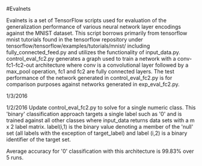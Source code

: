 #Evalnets

Evalnets is a set of TensorFlow scripts used for evaluation of the generalization performance of various neural network layer encodings against the MNIST dataset. This script borrows primarily from tensorflow mnist tutorials found in the tensorflow repository under tensorflow/tensorflow/examples/tutorials/mnist/ including fully_connected_feed.py and utilizes the functionality of input_data.py. control_eval_fc2.py generates a graph used to train a network with a conv-fc1-fc2-out architecture where conv is a convolutional layer followed by a max_pool operation, fc1 and fc2 are fully connected layers. The test performance of the network generated in control_eval_fc2.py is for comparison purposes against networks generated in exp_eval_fc2.py.

1/3/2016


1/2/2016
Update control_eval_fc2.py to solve for a single numeric class. This 'binary' classification approach targets a single label such as '0' and is trained against all other classes where input_data returns data sets with a m x 2 label matrix. label(i,1) is the binary value denoting a member of the 'null' set (all labels with the exception of target_label) and label (i,2) is a binary identifier of the target set.

Average accuracy for '0' classification with this architecture is 99.83% over 5 runs. 
